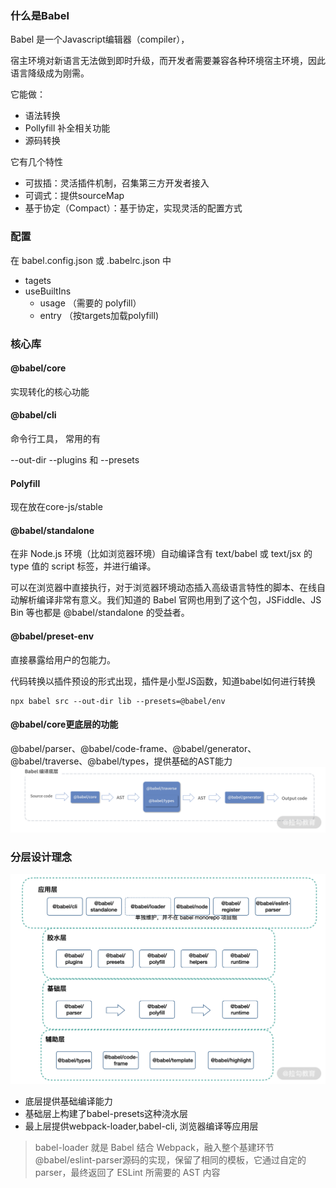 ### 什么是Babel
Babel 是一个Javascript编辑器（compiler），

宿主环境对新语言无法做到即时升级，而开发者需要兼容各种环境宿主环境，因此语言降级成为刚需。

它能做：
* 语法转换
* Pollyfill 补全相关功能
* 源码转换

它有几个特性
* 可拔插：灵活插件机制，召集第三方开发者接入
* 可调式：提供sourceMap
* 基于协定（Compact）：基于协定，实现灵活的配置方式

### 配置
在 babel.config.json 或 .babelrc.json 中
* tagets
* useBuiltIns
    * usage （需要的 polyfill）
    * entry （按targets加载polyfill)

### 核心库

#### @babel/core 
实现转化的核心功能
#### @babel/cli 
命令行工具， 常用的有

--out-dir  --plugins 和 --presets
#### Polyfill
现在放在core-js/stable 
#### @babel/standalone
在非 Node.js 环境（比如浏览器环境）自动编译含有 text/babel 或 text/jsx 的 type 值的 script 标签，并进行编译。

可以在浏览器中直接执行，对于浏览器环境动态插入高级语言特性的脚本、在线自动解析编译非常有意义。我们知道的 Babel 官网也用到了这个包，JSFiddle、JS Bin 等也都是 @babel/standalone 的受益者。

#### @babel/preset-env
直接暴露给用户的包能力。

代码转换以插件预设的形式出现，插件是小型JS函数，知道babel如何进行转换
```
npx babel src --out-dir lib --presets=@babel/env
```

#### @babel/core更底层的功能
@babel/parser、@babel/code-frame、@babel/generator、@babel/traverse、@babel/types，提供基础的AST能力
![image](https://github.com/zhangcaiqian/algorithm-practice/blob/master/Assets/babelcompile.png)

### 分层设计理念
![image](https://github.com/zhangcaiqian/algorithm-practice/blob/master/Assets/babel.png)
+ 底层提供基础编译能力
+ 基础层上构建了babel-presets这种浇水层
+ 最上层提供webpack-loader,babel-cli, 浏览器编译等应用层

> babel-loader 就是 Babel 结合 Webpack，融入整个基建环节
> @babel/eslint-parser源码的实现，保留了相同的模板，它通过自定的 parser，最终返回了 ESLint 所需要的 AST 内容

